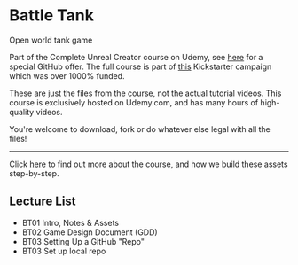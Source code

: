 # Battle Tank
Open world tank game

Part of the Complete Unreal Creator course on Udemy, see [here](https://www.udemy.com/unrealcourse?couponCode=GitHubSpecial) for a special GitHub offer. The full course is part of [this](https://www.kickstarter.com/projects/bentristem/learn-to-make-video-games-unreal-developer-course) Kickstarter campaign which was over 1000% funded.

These are just the files from the course, not the actual tutorial videos. This course is exclusively hosted on Udemy.com, and has many hours of high-quality videos.

You're welcome to download, fork or do whatever else legal with all the files!

---
Click [here](https://www.udemy.com/unrealcourse?couponCode=GitHubSpecial) to find out more about the course, and how we build these assets step-by-step.

## Lecture List
* BT01 Intro, Notes & Assets
* BT02 Game Design Document (GDD)
* BT03 Setting Up a GitHub "Repo"
* BT03 Set up local repo
